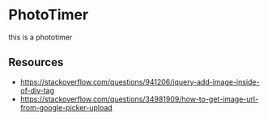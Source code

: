 # PhotoTimer
this is a phototimer

## Resources
* https://stackoverflow.com/questions/941206/jquery-add-image-inside-of-div-tag
* https://stackoverflow.com/questions/34981909/how-to-get-image-url-from-google-picker-upload
